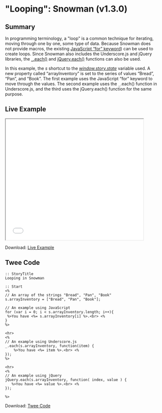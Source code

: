 # "Looping": Snowman (v1.3.0)

## Summary

In programming terminology, a "loop" is a common technique for iterating, moving through one by one, some type of data. Because Snowman does not provide macros, the existing [JavaScript “for” keyword](https://developer.mozilla.org/en-US/docs/Web/JavaScript/Reference/Statements/for)) can be used to create loops. Since Snowman also includes the Underscore.js and jQuery libraries, the [```_```.each()](http://underscorejs.org/#each) and [jQuery.each()](http://api.jquery.com/jquery.each/) functions can also be used.

In this example, the *s* shortcut to the *[window.story.state](https://twinery.org/wiki/snowman:window-story:state)* variable used. A new property called “arrayInventory” is set to the series of values “Bread”, “Pan”, and “Book”. The first example uses the JavaScript “for” keyword to move through the values. The second example uses the ```_```.each() function in Underscore.js, and the third uses the jQuery.each() function for the same purpose.

## Live Example

<section>
<iframe src="snowman_looping_example.html" height=400 width=90%></iframe>


Download: <a href="snowman_looping_example.html" target="_blank">Live Example</a>
</section>

## Twee Code

```
:: StoryTitle
Looping in Snowman

:: Start
<%
// An array of the strings "Bread", "Pan", "Book"
s.arrayInventory = ["Bread", "Pan", "Book"];

// An example using JavaScript
for (var i = 0; i < s.arrayInventory.length; i++){
 %>You have <%= s.arrayInventory[i] %>.<br> <%
}
%>

<hr>
<%
// An example using Underscore.js
_.each(s.arrayInventory, function(item) {
    %>You have <%= item %>.<br> <%
});
%>

<hr>
<%
// An example using jQuery
jQuery.each(s.arrayInventory, function( index, value ) {
   %>You have <%= value %>.<br> <%
});

%>

```

Download: <a href="snowman_looping_twee.txt" target="_blank">Twee Code</a>

